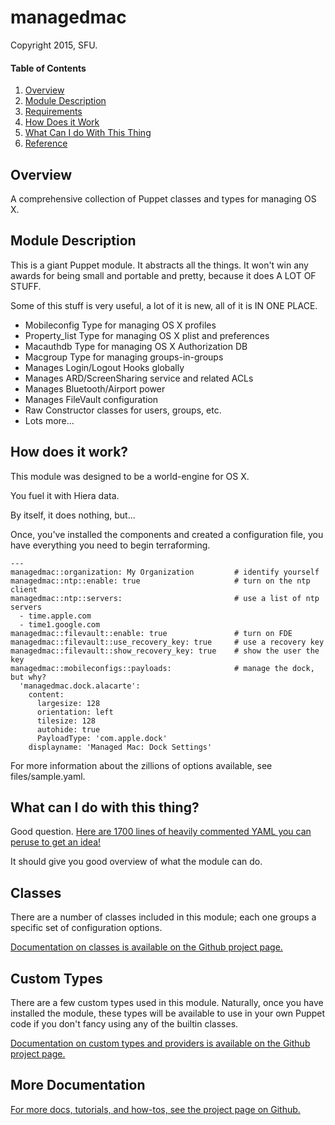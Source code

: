 # managedmac

Copyright 2015, SFU.

#### Table of Contents

1. [Overview](#overview)
2. [Module Description](#module-description)
3. [Requirements](#requirements)
3. [How Does it Work](#how-does-it-work)
3. [What Can I do With This Thing](#What-can-i-do-with-this-thing)
4. [Reference](REFERENCE.md)

## Overview

A comprehensive collection of Puppet classes and types for managing OS X.

## Module Description

This is a giant Puppet module. It abstracts all the things. It won't win any awards for being small and portable and pretty, because it does A LOT OF STUFF.

Some of this stuff is very useful, a lot of it is new, all of it is IN ONE PLACE.

* Mobileconfig Type for managing OS X profiles
* Property_list Type for managing OS X plist and preferences
* Macauthdb Type for managing OS X Authorization DB
* Macgroup Type for managing groups-in-groups
* Manages Login/Logout Hooks globally
* Manages ARD/ScreenSharing service and related ACLs
* Manages Bluetooth/Airport power
* Manages FileVault configuration
* Raw Constructor classes for users, groups, etc.
* Lots more...

## How does it work?

This module was designed to be a world-engine for OS X.

You fuel it with Hiera data.

By itself, it does nothing, but...

Once, you've installed the components and created a configuration file, you have everything you need to begin terraforming.

    ---
    managedmac::organization: My Organization         # identify yourself
    managedmac::ntp::enable: true                     # turn on the ntp client
    managedmac::ntp::servers:                         # use a list of ntp servers
      - time.apple.com
      - time1.google.com
    managedmac::filevault::enable: true               # turn on FDE
    managedmac::filevault::use_recovery_key: true     # use a recovery key
    managedmac::filevault::show_recovery_key: true    # show the user the key
    managedmac::mobileconfigs::payloads:              # manage the dock, but why?
      'managedmac.dock.alacarte':
        content:
          largesize: 128
          orientation: left
          tilesize: 128
          autohide: true
          PayloadType: 'com.apple.dock'
        displayname: 'Managed Mac: Dock Settings'

For more information about the zillions of options available, see files/sample.yaml.

## What can I do with this thing?

Good question. [Here are 1700 lines of heavily commented YAML you can peruse to get an idea!](https://github.com/dayglojesus/managedmac/blob/master/files/sample.yaml)

It should give you good overview of what the module can do.

## Classes

There are a number of classes included in this module; each one groups a specific set of configuration options.

[Documentation on classes is available on the Github project page.](http://dayglojesus.github.io/managedmac/classes)

## Custom Types

There are a few custom types used in this module. Naturally, once you have installed the module, these types will be available to use in your own Puppet code if you don't fancy using any of the builtin classes.


[Documentation on custom types and providers is available on the Github project page.](http://dayglojesus.github.io/managedmac/types)

## More Documentation

[For more docs, tutorials, and how-tos, see the project page on Github.](http://dayglojesus.github.io/managedmac/)
